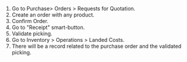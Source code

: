 1.  Go to Purchase\> Orders \> Requests for Quotation.
2.  Create an order with any product.
3.  Confirm Order.
4.  Go to "Receipt" smart-button.
5.  Validate picking.
6.  Go to Inventory \> Operations \> Landed Costs.
7.  There will be a record related to the purchase order and the
    validated picking.
